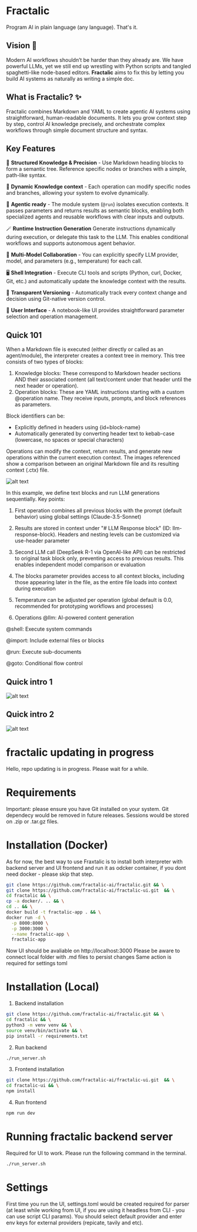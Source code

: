 # Fractalic

Program AI in plain language (any language). That's it.

## Vision 🚀

Modern AI workflows shouldn’t be harder than they already are. We have powerful LLMs, yet we still end up wrestling with Python scripts and tangled spaghetti-like node-based editors. **Fractalic** aims to fix this by letting you build AI systems as naturally as writing a simple doc.

## What is Fractalic? ✨

Fractalic combines Markdown and YAML to create agentic AI systems using straightforward, human-readable documents. It lets you grow context step by step, control AI knowledge precisely, and orchestrate complex workflows through simple document structure and syntax.

## Key Features

🧬 **Structured Knowledge & Precision** - Use Markdown heading blocks to form a semantic tree. Reference specific nodes or branches with a simple, path-like syntax.

🧠 **Dynamic Knowledge context** - Each operation can modify specific nodes and branches, allowing your system to evolve dynamically.
    
🤖 **Agentic ready** - The module system (`@run`) isolates execution contexts. It passes parameters and returns results as semantic blocks, enabling both specialized agents and reusable workflows with clear inputs and outputs.

🪄 **Runtime Instruction Generation** Generate instructions dynamically during execution, or delegate this task to the LLM. This enables conditional workflows and supports autonomous agent behavior.
    
🤝 **Multi-Model Collaboration** - You can explicitly specify LLM provider, model, and parameters (e.g., temperature) for each call.
    
🖥️ **Shell Integration** - Execute CLI tools and scripts (Python, curl, Docker, Git, etc.) and automatically update the knowledge context with the results.
    
📝 **Transparent Versioning** - Automatically track every context change and decision using Git-native version control. 
    
📒 **User Interface** - A notebook-like UI provides straightforward parameter selection and operation management.

## Quick 101
When a Markdown file is executed (either directly or called as an agent/module), the interpreter creates a context tree in memory. This tree consists of two types of blocks:

1. Knowledge blocks: These correspond to Markdown header sections AND their associated content (all text/content under that header until the next header or operation). 
2. Operation blocks: These are YAML instructions starting with a custom @operation name. They receive inputs, prompts, and block references as parameters.

Block identifiers can be:
- Explicitly defined in headers using {id=block-name}
- Automatically generated by converting header text to kebab-case (lowercase, no spaces or special characters)

Operations can modify the context, return results, and generate new operations within the current execution context. The images referenced show a comparison between an original Markdown file and its resulting context (.ctx) file.

![alt text](<docs/images/slide_01.png>)

In this example, we define text blocks and run LLM generations sequentially. Key points:

1. First operation combines all previous blocks with the prompt (default behavior) using global settings (Claude-3.5-Sonnet)

2. Results are stored in context under "# LLM Response block" (ID: llm-response-block). Headers and nesting levels can be customized via use-header parameter

3. Second LLM call (DeepSeek R-1 via OpenAI-like API) can be restricted to original task block only, preventing access to previous results. This enables independent model comparison or evaluation

4. The blocks parameter provides access to all context blocks, including those appearing later in the file, as the entire file loads into context during execution

5. Temperature can be adjusted per operation (global default is 0.0, recommended for prototyping workflows and processes)

1. Operations
@llm: AI-powered content generation

@shell: Execute system commands

@import: Include external files or blocks

@run: Execute sub-documents

@goto: Conditional flow control


## Quick intro 1
![alt text](<docs/images/slide_02.png>)

## Quick intro 2
![alt text](<docs/images/slide_03.png>)




# fractalic updating in progress
Hello, repo updating is in progress. Please wait for a while.

# Requirements
Important: please ensure you have Git installed on your system.
Git dependecy would be removed in future releases. Sessions would be stored on .zip or .tar.gz files.

# Installation (Docker)
As for now, the best way to use Fraxtalic is to install both interpreter with backend server and UI frontend and run it as odcker container, if you dont need docker - please skip that step.

```bash
git clone https://github.com/fractalic-ai/fractalic.git && \
git clone https://github.com/fractalic-ai/fractalic-ui.git  && \
cd fractalic && \
cp -a docker/. .. && \
cd .. && \
docker build -t fractalic-app . && \
docker run -d \
  -p 8000:8000 \
  -p 3000:3000 \
  --name fractalic-app \
  fractalic-app
```
Now UI should be avaliable on http://localhost:3000
Please be aware to connect local folder with .md files to persist changes
Same action is required for settings toml


# Installation (Local)

1. Backend installation
```bash
git clone https://github.com/fractalic-ai/fractalic.git && \
cd fractalic && \
python3 -m venv venv && \
source venv/bin/activate && \
pip install -r requirements.txt 
```
2. Run backend
```bash
./run_server.sh
```

3. Frontend installation
```bash
git clone https://github.com/fractalic-ai/fractalic-ui.git  && \
cd fractalic-ui && \
npm install 
```

4. Run frontend
```bash
npm run dev
```



# Running fractalic backend server
Required for UI to work. Please run the following command in the terminal.
```bash
./run_server.sh
```

# Settings
First time you run the UI, settings.toml would be created required for parser (at least while working from UI, if you are using it headless from CLI - you can use script CLI params). You should select default provider and enter env keys for external providers (repicate, tavily and etc).